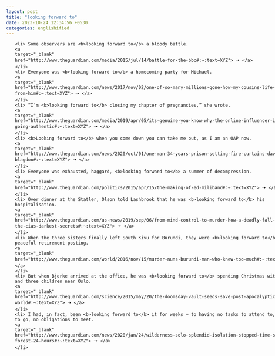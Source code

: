 ```yaml
---
layout: post
title: "looking forward to"
date: 2023-10-24 12:34:56 +0530
categories: englishified
---
```

<style>
    ol {
        width: 800px;
        margin: 0 auto;
    }
ol li {
    font-size: 18px;
    line-height: 1.5;
    padding-bottom: 8px;
}
</style>
<ol>

    <li> Some observers are <b>looking forward to</b> a bloody battle.
    <a 
    target="_blank" 
    href="http://www.theguardian.com/media/2015/jul/14/battle-for-the-bbc#:~:text=XYZ"> 🠢 </a>
    </li>
    <li> Everyone was <b>looking forward to</b> a homecoming party for Michael.
    <a 
    target="_blank" 
    href="http://www.theguardian.com/news/2017/nov/02/one-of-so-many-millions-gone-how-my-cousins-life-was-taken-from-him#:~:text=XYZ"> 🠢 </a>
    </li>
    <li> “I’m <b>looking forward to</b> closing my chapter of pregnancies,” she wrote.
    <a 
    target="_blank" 
    href="http://www.theguardian.com/media/2019/apr/05/its-genuine-you-know-why-the-online-influencer-industry-is-going-authentic#:~:text=XYZ"> 🠢 </a>
    </li>
    <li> <b>Looking forward to</b> when you come down you can take me out, as I am an OAP now.
    <a 
    target="_blank" 
    href="http://www.theguardian.com/news/2020/oct/01/one-man-34-years-prison-setting-fire-curtains-david-blagdon#:~:text=XYZ"> 🠢 </a>
    </li>
    <li> Everyone was exhausted, haggard, <b>looking forward to</b> a summer of decompression.
    <a 
    target="_blank" 
    href="http://www.theguardian.com/politics/2015/apr/15/the-making-of-ed-miliband#:~:text=XYZ"> 🠢 </a>
    </li>
    <li> Over dinner at the Statler, Olson told Lashbrook that he was <b>looking forward to</b> his hospitalisation.
    <a 
    target="_blank" 
    href="http://www.theguardian.com/us-news/2019/sep/06/from-mind-control-to-murder-how-a-deadly-fall-revealed-the-cias-darkest-secrets#:~:text=XYZ"> 🠢 </a>
    </li>
    <li> When the three sisters finally left South Kivu for Burundi, they were <b>looking forward to</b> a more peaceful retirement posting.
    <a 
    target="_blank" 
    href="http://www.theguardian.com/world/2016/nov/15/murder-nuns-burundi-man-who-knew-too-much#:~:text=XYZ"> 🠢 </a>
    </li>
    <li> But when Bjerke arrived at the office, he was <b>looking forward to</b> spending Christmas with his wife and three children near Oslo.
    <a 
    target="_blank" 
    href="http://www.theguardian.com/science/2015/may/20/the-doomsday-vault-seeds-save-post-apocalyptic-world#:~:text=XYZ"> 🠢 </a>
    </li>
    <li> I had, in fact, been <b>looking forward to</b> it for weeks – to having no tasks to attend to, no places to go, no obligations to meet.
    <a 
    target="_blank" 
    href="http://www.theguardian.com/news/2020/jan/24/wilderness-solo-splendid-isolation-stopped-time-sitting-in-a-forest-24-hours#:~:text=XYZ"> 🠢 </a>
    </li>